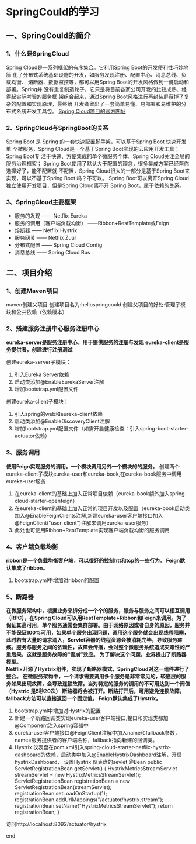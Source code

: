 # SpringCould的学习

## 一、SpringCould的简介

### 1、什么是SpringCloud

Spring Cloud是一系列框架的有序集合。它利用Spring Boot的开发便利性巧妙地简 化了分布式系统基础设施的开发，如服务发现注册、配置中心、消息总线、负载均衡、 熔断器、数据监控等，都可以用Spring Boot的开发风格做到一键启动和部署。Spring并 没有重复制造轮子，它只是将目前各家公司开发的比较成熟、经得起实际考验的服务框 架组合起来，通过Spring Boot风格进行再封装屏蔽掉了复杂的配置和实现原理，最终给 开发者留出了一套简单易懂、易部署和易维护的分布式系统开发工具包。
[Spring Cloud项目的官方网址](http://projects.spring.io/spring-cloud/)

### 2、SpringCloud与SpringBoot的关系


Spring Boot 是 Spring 的一套快速配置脚手架，可以基于Spring Boot 快速开发单 个微服务，Spring Cloud是一个基于Spring Boot实现的云应用开发工具；Spring Boot专 注于快速、方便集成的单个微服务个体，Spring Cloud关注全局的服务治理框架； Spring Boot使用了默认大于配置的理念，很多集成方案已经帮你选择好了，能不配置就 不配置，Spring Cloud很大的一部分是基于Spring Boot来实现，可以不基于Spring Boot 吗？不可以。
Spring Boot可以离开Spring Cloud独立使用开发项目，但是Spring Cloud离不开 Spring Boot，属于依赖的关系。

### 3、SpringCloud主要框架

- 服务的发现 —— Netflix Eureka
- 服务的调用（客户端负载均衡） ——Ribbon+RestTemplate或Feign
- 熔断器 —— Netflix Hystrix
- 服务网关 —— Netflix Zuul
- 分布式配置 —— Spring Cloud Config
- 消息总线 —— Spring Cloud Bus

## 二、项目介绍

### 1、创建Maven项目

maven创建父项目
创建项目名为:hellospringcould
创建父项目的好处:管理子模块和公共依赖（依赖版本）

### 2、搭建服务注册中心服务注册中心

**eureka-server是服务注册中心，用于提供服务的注册与发现**
**eureka-client是服务提供者，创建进行注册测试**

创建eureka-server子模块：
1. 引入Eureka Server依赖
2. 启动类添加@EnableEurekaServer注解
3. 增加bootstrap.yml配置文件

创建eureka-client子模块：
1. 引入spring的web和eureka-client依赖
2. 启动类添加@EnableDiscoveryClient注解
3. 增加bootstrap.yml配置文件（如需开启健康检查：引入spring-boot-starter-actuator依赖）

### 3、服务调用

**使用Feign实现服务的调用。一个模块调用另外一个模块的的服务。**
创建两个eureka-client子模块eureka-user和eureka-book,在eureka-book服务中调用eureka-user服务

1. 在eureka-client的基础上加入正常项目依赖（eureka-book额外加入spring-cloud-starter-openfeign）
2. 在eureka-client的基础上加入正常的项目开发以及配置（eureka-book启动类加入@EnableFeignClients注解,新建eureka-user客户端接口加入@FeignClient("user-client")注解来调用eureka-user服务）
3. 此处也可使用Ribbon+RestTemplate实现客户端负载均衡的服务调用

### 4、客户端负载均衡

**ribbon是一个负载均衡客户端，可以很好的控制htt和tcp的一些行为。
Feign默认集成了ribbon。**

1. bootstrap.yml中增加对ribbon的配置

### 5、断路器

**在微服务架构中，根据业务来拆分成一个个的服务，服务与服务之间可以相互调用（RPC），在Spring Cloud可以用RestTemplate+Ribbon和Feign来调用。为了保证其高可用，单个服务通常会集群部署。由于网络原因或者自身的原因，服务并不能保证100%可用，如果单个服务出现问题，调用这个服务就会出现线程阻塞，此时若有大量的请求涌入，Servlet容器的线程资源会被消耗完毕，导致服务瘫痪。服务与服务之间的依赖性，故障会传播，会对整个微服务系统造成灾难性的严重后果，这就是服务故障的“雪崩”效应。
  为了解决这个问题，业界提出了断路器模型。  
  Netflix开源了Hystrix组件，实现了断路器模式，SpringCloud对这一组件进行了整合。 在微服务架构中，一个请求需要调用多个服务是非常常见的，较底层的服务如果出现故障，会导致连锁故障。当对特定的服务的调用的不可用达到一个阀值（Hystric 是5秒20次） 断路器将会被打开。断路打开后，可用避免连锁故障，fallback方法可以直接返回一个固定值。
  Feign默认集成了Hystrix。**

1. bootstrap.yml中增加对Hystrix的配置
2. 新建一个断路回调类实现eureka-user客户端接口,接口和实现类都加@Component注入spring容器中
3. eureka-user客户端接口@FeignClient注解中加入name和fallback参数，name=服务提供者的客户端名称，fallback指向新建的回调类。
4. Hystrix 仪表盘在pom.xml引入spring-cloud-starter-netflix-hystrix-dashboard的依赖，启动类中加入@EnableHystrixDashboard注解，开启hystrixDashboard，
    设置Hystrix 仪表盘的sevlet
    @Bean
        public ServletRegistrationBean getServlet() {
            HystrixMetricsStreamServlet streamServlet = new HystrixMetricsStreamServlet();
            ServletRegistrationBean registrationBean = new ServletRegistrationBean(streamServlet);
            registrationBean.setLoadOnStartup(1);
            registrationBean.addUrlMappings("/actuator/hystrix.stream");
            registrationBean.setName("HystrixMetricsStreamServlet");
            return registrationBean;
        }
        

访问http://localhost:8092/actuator/hystrix

end